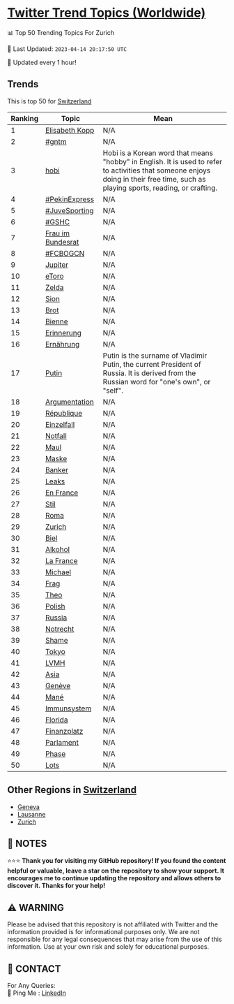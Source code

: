 [Twitter Trend Topics (Worldwide)](https://github.com/ErcinDedeoglu/Twitter-Trend-Topics)
==========


📊 Top 50 Trending Topics For Zurich

📆 Last Updated: `2023-04-14 20:17:50 UTC`

🔧 Updated every 1 hour!


## Trends

This is top 50 for [Switzerland](</Switzerland>)

| Ranking | Topic | Mean |
| ------- | ------------ | ------------ |
| 1 | [Elisabeth Kopp](http://twitter.com/search?q=Elisabeth+Kopp) | N/A |
| 2 | [#gntm](http://twitter.com/search?q=%23gntm) | N/A |
| 3 | [hobi](http://twitter.com/search?q=hobi) | Hobi is a Korean word that means "hobby" in English. It is used to refer to activities that someone enjoys doing in their free time, such as playing sports, reading, or crafting. |
| 4 | [#PekinExpress](http://twitter.com/search?q=%23PekinExpress) | N/A |
| 5 | [#JuveSporting](http://twitter.com/search?q=%23JuveSporting) | N/A |
| 6 | [#GSHC](http://twitter.com/search?q=%23GSHC) | N/A |
| 7 | [Frau im Bundesrat](http://twitter.com/search?q=Frau+im+Bundesrat) | N/A |
| 8 | [#FCBOGCN](http://twitter.com/search?q=%23FCBOGCN) | N/A |
| 9 | [Jupiter](http://twitter.com/search?q=Jupiter) | N/A |
| 10 | [eToro](http://twitter.com/search?q=eToro) | N/A |
| 11 | [Zelda](http://twitter.com/search?q=Zelda) | N/A |
| 12 | [Sion](http://twitter.com/search?q=Sion) | N/A |
| 13 | [Brot](http://twitter.com/search?q=Brot) | N/A |
| 14 | [Bienne](http://twitter.com/search?q=Bienne) | N/A |
| 15 | [Erinnerung](http://twitter.com/search?q=Erinnerung) | N/A |
| 16 | [Ernährung](http://twitter.com/search?q=Ern%c3%a4hrung) | N/A |
| 17 | [Putin](http://twitter.com/search?q=Putin) | Putin is the surname of Vladimir Putin, the current President of Russia. It is derived from the Russian word for "one's own", or "self". |
| 18 | [Argumentation](http://twitter.com/search?q=Argumentation) | N/A |
| 19 | [République](http://twitter.com/search?q=R%c3%a9publique) | N/A |
| 20 | [Einzelfall](http://twitter.com/search?q=Einzelfall) | N/A |
| 21 | [Notfall](http://twitter.com/search?q=Notfall) | N/A |
| 22 | [Maul](http://twitter.com/search?q=Maul) | N/A |
| 23 | [Maske](http://twitter.com/search?q=Maske) | N/A |
| 24 | [Banker](http://twitter.com/search?q=Banker) | N/A |
| 25 | [Leaks](http://twitter.com/search?q=Leaks) | N/A |
| 26 | [En France](http://twitter.com/search?q=En+France) | N/A |
| 27 | [Stil](http://twitter.com/search?q=Stil) | N/A |
| 28 | [Roma](http://twitter.com/search?q=Roma) | N/A |
| 29 | [Zurich](http://twitter.com/search?q=Zurich) | N/A |
| 30 | [Biel](http://twitter.com/search?q=Biel) | N/A |
| 31 | [Alkohol](http://twitter.com/search?q=Alkohol) | N/A |
| 32 | [La France](http://twitter.com/search?q=La+France) | N/A |
| 33 | [Michael](http://twitter.com/search?q=Michael) | N/A |
| 34 | [Frag](http://twitter.com/search?q=Frag) | N/A |
| 35 | [Theo](http://twitter.com/search?q=Theo) | N/A |
| 36 | [Polish](http://twitter.com/search?q=Polish) | N/A |
| 37 | [Russia](http://twitter.com/search?q=Russia) | N/A |
| 38 | [Notrecht](http://twitter.com/search?q=Notrecht) | N/A |
| 39 | [Shame](http://twitter.com/search?q=Shame) | N/A |
| 40 | [Tokyo](http://twitter.com/search?q=Tokyo) | N/A |
| 41 | [LVMH](http://twitter.com/search?q=LVMH) | N/A |
| 42 | [Asia](http://twitter.com/search?q=Asia) | N/A |
| 43 | [Genève](http://twitter.com/search?q=Gen%c3%a8ve) | N/A |
| 44 | [Mané](http://twitter.com/search?q=Man%c3%a9) | N/A |
| 45 | [Immunsystem](http://twitter.com/search?q=Immunsystem) | N/A |
| 46 | [Florida](http://twitter.com/search?q=Florida) | N/A |
| 47 | [Finanzplatz](http://twitter.com/search?q=Finanzplatz) | N/A |
| 48 | [Parlament](http://twitter.com/search?q=Parlament) | N/A |
| 49 | [Phase](http://twitter.com/search?q=Phase) | N/A |
| 50 | [Lots](http://twitter.com/search?q=Lots) | N/A |



## Other Regions in [Switzerland](</Switzerland>)

* [Geneva](</Switzerland/Geneva.md>)
* [Lausanne](</Switzerland/Lausanne.md>)
* [Zurich](</Switzerland/Zurich.md>)



## 📝 NOTES

⭐⭐⭐ **Thank you for visiting my GitHub repository! If you found the content helpful or valuable, leave a star on the repository to show your support. It encourages me to continue updating the repository and allows others to discover it. Thanks for your help!**


## ⚠️ WARNING

Please be advised that this repository is not affiliated with Twitter and the information provided is for informational purposes only. We are not responsible for any legal consequences that may arise from the use of this information. Use at your own risk and solely for educational purposes.


## 📨 CONTACT

 For Any Queries:  
            🏓 Ping Me : [LinkedIn](https://www.linkedin.com/in/ercindedeoglu/)
